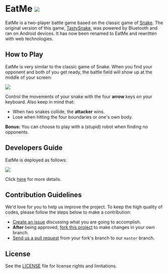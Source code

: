 # EatMe [![][ci-linux-badge]][ci-linux-state]

EatMe is a two-player battle game based on the classic game of [Snake][wiki-snake]. The original version of this game, [TastySnake][src-tastysnake], was powered by Bluetooth and ran on Android devices. It has now been renamed to EatMe and rewritten with web technologies.

## How to Play

EatMe is very similar to the classic game of Snake. When you find your opponent and both of you get ready, the battle field will show up at the middle of your screen:

![][img-help-battle]

Control the movements of your snake with the four **arrow** keys on your keyboard. Also keep in mind that:

* When two snakes collide, the **attacker** wins.
* Lose when hitting the four boundaries or one's own body.

**Bonus:** You can choose to play with a (stupid) robot when finding no opponents.

## Developers Guide

EatMe is deployed as follows:

![][img-deploy]

Click [here][doc-dev-guide] for more details.

## Contribution Guidelines

We'd love for you to help us improve the project. To keep the high quality of codes, please follow the steps below to make a contribution:

* [Create an issue][new-issue] discussing what you are going to accomplish.
* **After** being approved, [fork this project][fork-proj] to make changes in your own branch.
* [Send us a pull request][send-pr] from your fork's branch to our `master` branch.

## License

See the [LICENSE](./LICENSE) file for license rights and limitations.

[ci-linux-badge]: https://travis-ci.org/chuyangliu/eatme.svg?branch=master
[ci-linux-state]: https://travis-ci.org/chuyangliu/eatme

[wiki-snake]: https://en.wikipedia.org/wiki/Snake_(video_game_genre)

[src-tastysnake]: https://github.com/chuyangliu/TastySnake/

[img-help-battle]: ./client/src/assets/images/help_battle_field.png
[img-deploy]: ./docs/images/eatme_deploy.png

[doc-dev-guide]: ./docs/dev-guide.md

[new-issue]: https://github.com/chuyangliu/EatMe/issues/new/
[fork-proj]: https://help.github.com/articles/fork-a-repo/
[send-pr]: https://help.github.com/articles/about-pull-requests/
